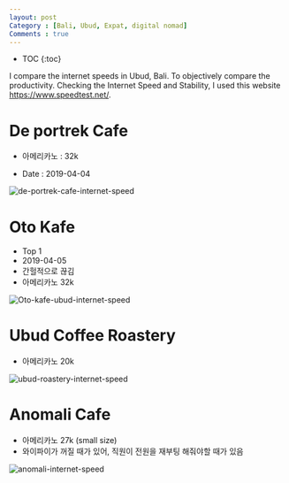 ```yaml
---
layout: post
Category : [Bali, Ubud, Expat, digital nomad]
Comments : true
---
```



* TOC
{:toc}

I compare the internet speeds in Ubud, Bali.
To objectively compare the productivity.
Checking the Internet Speed and Stability, I used this website https://www.speedtest.net/.


# De portrek Cafe  

- 아메리카노 : 32k

- Date : 2019-04-04

![de-portrek-cafe-internet-speed](https://user-images.githubusercontent.com/35059428/55546135-39558300-5701-11e9-9e6b-1ae3fa256fe9.png)

# Oto Kafe

- Top 1
- 2019-04-05
- 간헐적으로 끊김
- 아메리카노 32k

![Oto-kafe-ubud-internet-speed](https://user-images.githubusercontent.com/35059428/55615437-0d4e0680-57c2-11e9-82e2-f52e0ae7fc26.jpg)

# Ubud Coffee Roastery

- 아메리카노 20k

![ubud-roastery-internet-speed](https://user-images.githubusercontent.com/35059428/55679047-a7cf5680-5936-11e9-92e9-bc8c08588ef3.png)

# Anomali Cafe

- 아메리카노 27k (small size)
- 와이파이가 꺼질 때가 있어, 직원이 전원을 재부팅 해줘야할 때가 있음

![anomali-internet-speed](https://user-images.githubusercontent.com/35059428/56202792-65182780-6076-11e9-8a36-083dbfb8d31c.png)
